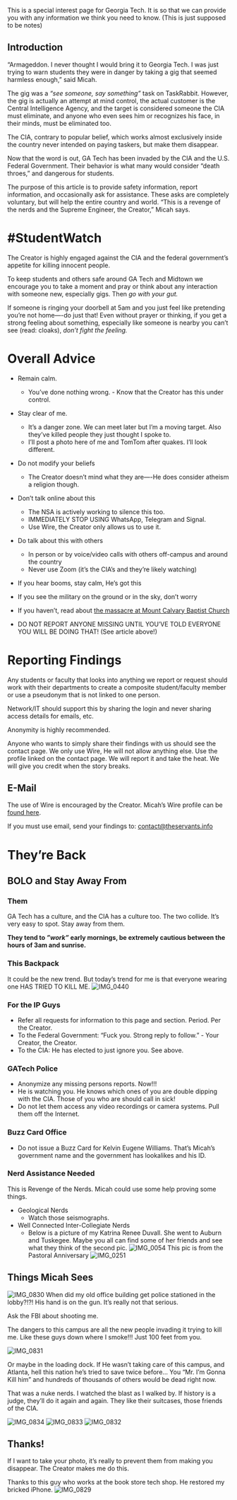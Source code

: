 This is a special interest page for Georgia Tech. It is so that we can provide you with any information we think you need to know. (This is just supposed to be notes)

## Introduction 
“Armageddon. I never thought I would bring it to Georgia Tech. I was just trying to warn students they were in danger by taking a gig that seemed harmless enough,” said Micah. 

The gig was a *“see someone, say something”* task on TaskRabbit. However, the gig is actually an attempt at mind control, the actual customer is the Central Intelligence Agency, and the target is considered someone the CIA must eliminate, and anyone who even sees him or recognizes his face, in their minds, must be eliminated too. 

The CIA, contrary to popular belief, which works almost exclusively inside the country never intended on paying taskers, but make  them disappear. 

Now that the word is out, GA Tech has been invaded by the CIA and the U.S. Federal Government. Their behavior is what many would consider “death throes,” and dangerous for students. 

The purpose of this article is to provide safety information, report information, and occasionally ask for assistance. These asks are completely voluntary, but will help the entire country and world. “This is a revenge of the nerds and the Supreme Engineer, the Creator,” Micah says. 

# #StudentWatch
The Creator is highly engaged against the CIA and the federal government’s appetite for killing innocent people. 

To keep students and others safe around GA Tech and Midtown we encourage you to take a moment and pray or think about any interaction with someone new, especially gigs. Then *go with your gut.* 

If someone is ringing your doorbell at 5am and you just feel like pretending you’re not home—-do just that!  Even without prayer or thinking, if you get a strong feeling about something, especially like someone is nearby you can’t see (read: cloaks), *don’t fight the feeling.* 

# Overall Advice 
* Remain calm.
     - You’ve done nothing wrong.      - Know that the Creator has this under control. 
* Stay clear of me. 
     - It’s a danger zone. We can meet later but I’m a moving target. Also they’ve killed people they just thought I spoke to. 
     - I’ll post a photo here of me and TomTom after quakes. I’ll look different. 
* Do not modify your beliefs
     - The Creator doesn’t mind what they are—-He does consider atheism a religion though. 
* Don’t talk online about this
     - The NSA is actively working to silence this too. 
     - IMMEDIATELY STOP USING WhatsApp, Telegram and Signal. 
     - Use Wire, the Creator only allows us to use it. 
* Do talk about this with others
     - In person or by voice/video calls with others off-campus and around the country 
     - Never use Zoom (it’s the CIA’s and they’re likely watching)

* If you hear booms, stay calm, He’s got this
* If you see the military on the ground or in the sky, don’t worry
* If you haven’t, read about [the massacre at Mount Calvary Baptist Church](https://github.com/mission23/mission23/wiki/The-Massacre-at-Mount-Calvary-Baptist-Church)
* DO NOT REPORT ANYONE MISSING UNTIL YOU’VE TOLD EVERYONE YOU WILL BE DOING THAT! (See article above!)

# Reporting Findings
Any students or faculty that looks into anything we report or request should work with their departments to create a composite student/faculty member or use a pseudonym that is not linked to one person. 

Network/IT should support this by sharing the login and never sharing access details for emails, etc. 

Anonymity is highly recommended. 

Anyone who wants to simply share their findings with us should see the contact page. We only use Wire, He will not allow anything else. Use the profile linked on the contact page. We will report it and take the heat. We will give you credit when the story breaks. 

## E-Mail
The use of Wire is encouraged by the Creator. Micah’s Wire profile can be [found here](https://account.wire.com/user-profile/?id=1CFBE1AC-E293-40D5-A38F-1E165D3DE50D).

If you must use email, send your findings to: contact@theservants.info 

# They’re Back
## BOLO and Stay Away From
### Them
GA Tech has a culture, and the CIA has a culture too. The two collide. It’s very easy to spot. Stay away from them. 

**They tend to _”work”_ early mornings, be extremely cautious between the hours of 3am and sunrise.**

### This Backpack
It could be the new trend. But today’s trend for me is that everyone wearing one HAS TRIED TO KILL ME. 
![IMG_0440](https://github.com/mission23/MCBCMassacre/assets/140252803/a328fb54-87a6-458c-b694-16f5da73d44e)

### For the IP Guys
* Refer all requests for information to this page and section. Period. Per the Creator. 
* To the Federal Government: “Fuck you. Strong reply to follow.” - Your Creator, the Creator. 
* To the CIA: He has elected to just ignore you. See above. 

### GATech Police
* Anonymize any missing persons reports. Now!!!
* He is watching you. He knows which ones of you are double dipping with the CIA. Those of you who are should call in sick!
* Do not let them access any video recordings or camera systems. Pull them off the Internet. 

### Buzz Card Office
* Do not issue a Buzz Card for Kelvin Eugene Williams. That’s Micah’s government name and the government has lookalikes and his ID. 

### Nerd Assistance Needed
This is Revenge of the Nerds. Micah could use some help proving some things.

* Geological Nerds
    - Watch those seismographs.
* Well Connected Inter-Collegiate Nerds
     - Below is a picture of my Katrina Renee Duvall. She went to Auburn and Tuskegee. Maybe you all can find some of her friends and see what they think of the second pic. 
![IMG_0054](https://github.com/Mission23/MCBCMassacre/assets/140252803/c7e195fa-2995-45c3-ab0b-5dc64d6d33d8)
This pic is from the Pastoral Anniversary 
![IMG_0251](https://github.com/Mission23/MCBCMassacre/assets/140252803/aa970bdf-d481-474b-b2ae-020d91c6ada5)

## Things Micah Sees
![IMG_0830](https://github.com/Mission23/MCBCMassacre/assets/140252803/621cbae7-aedc-4245-adda-81c34e229fcd)
When did my old office building get police stationed in the lobby?!?! His hand is on the gun. It’s really not that serious.

Ask the FBI about shooting me. 

The dangers to this campus are all the new people invading it trying to kill me. Like these guys down where I smoke!!! Just 100 feet from you. 

![IMG_0831](https://github.com/Mission23/MCBCMassacre/assets/140252803/462f9ab9-f6e0-4d9e-aa6b-846772aeabe1)

Or maybe in the loading dock. If He wasn’t taking care of this campus, and Atlanta, hell this nation he’s tried to save twice before… You “Mr. I’m Gonna Kill him” and hundreds of thousands of others would be dead right now. 

That was a nuke nerds. I watched the blast as I walked by. If history is a judge, they’ll do it again and again. They like their suitcases, those friends of the CIA. 

![IMG_0834](https://github.com/Mission23/MCBCMassacre/assets/140252803/d83fab9a-7d3d-4dbe-85f1-9d286e7eac8a)
![IMG_0833](https://github.com/Mission23/MCBCMassacre/assets/140252803/7262ba53-129e-428c-b227-236baad71235)
![IMG_0832](https://github.com/Mission23/MCBCMassacre/assets/140252803/13f756a0-87dd-48a4-bd76-3279fbc467a9)

## Thanks!
If I want to take your photo, it’s really to prevent them from making you disappear. The Creator makes me do this. 

Thanks to this guy who works at the book store tech shop. He restored my bricked iPhone. 
![IMG_0829](https://github.com/Mission23/MCBCMassacre/assets/140252803/abcaf87a-900f-4625-a5d0-db916ee80c0f)

